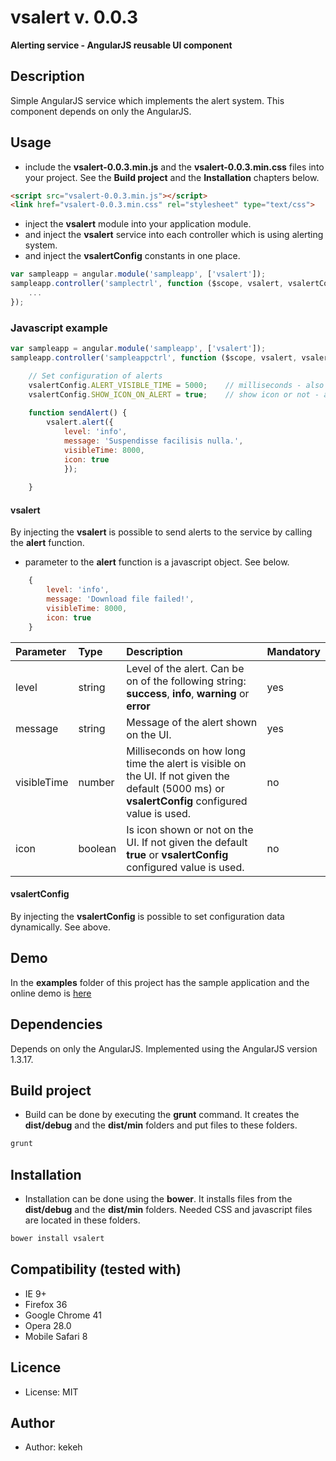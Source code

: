 # vsalert v. 0.0.3

**Alerting service - AngularJS reusable UI component**

## Description
Simple AngularJS service which implements the alert system. This component depends on only the AngularJS.

## Usage

* include the **vsalert-0.0.3.min.js** and the **vsalert-0.0.3.min.css** files into your project. See the **Build project** and the **Installation** chapters below.
```html
<script src="vsalert-0.0.3.min.js"></script>
<link href="vsalert-0.0.3.min.css" rel="stylesheet" type="text/css">
```
* inject the **vsalert** module into your application module.
* and inject the **vsalert** service into each controller which is using alerting system.
* and inject the **vsalertConfig** constants in one place.
```js
var sampleapp = angular.module('sampleapp', ['vsalert']);
sampleapp.controller('samplectrl', function ($scope, vsalert, vsalertConfig) {
    ...
});
```

### Javascript example
```js
var sampleapp = angular.module('sampleapp', ['vsalert']);
sampleapp.controller('sampleappctrl', function ($scope, vsalert, vsalertConfig) {

    // Set configuration of alerts
    vsalertConfig.ALERT_VISIBLE_TIME = 5000;    // milliseconds - also possible to optionally give within alert data (see below visibleTime)
    vsalertConfig.SHOW_ICON_ON_ALERT = true;    // show icon or not - also possible to optionally give within alert data (see below icon)
    
    function sendAlert() {
        vsalert.alert({
            level: 'info', 
            message: 'Suspendisse facilisis nulla.', 
            visibleTime: 8000, 
            icon: true
            });
    
    }

```


#### vsalert

By injecting the **vsalert** is possible to send alerts to the service by calling the **alert** function.

* parameter to the **alert** function is a javascript object. See below.
```js
    {
        level: 'info', 
        message: 'Download file failed!', 
        visibleTime: 8000, 
        icon: true
    }
```

| Parameter | Type | Description | Mandatory | 
| :------------ |:---------------|:---------------|:---------------|
| level | string | Level of the alert. Can be on of the following string: **success**, **info**, **warning** or **error** | yes |
| message | string | Message of the alert shown on the UI. | yes |
| visibleTime | number | Milliseconds on how long time the alert is visible on the UI. If not given the default (5000 ms) or **vsalertConfig** configured value is used. | no |
| icon | boolean | Is icon shown or not on the UI. If not given the default **true** or **vsalertConfig** configured value is used. | no |


#### vsalertConfig

By injecting the **vsalertConfig** is possible to set configuration data dynamically. See above.


## Demo
In the **examples** folder of this project has the sample application and the online demo is [here](http://kekeh.github.io/vsalert)

## Dependencies
Depends on only the AngularJS. Implemented using the AngularJS version 1.3.17.

## Build project
* Build can be done by executing the **grunt** command. It creates the **dist/debug** and the **dist/min** folders and put files to these folders.
```js
grunt
```

## Installation
* Installation can be done using the **bower**. It installs files from the **dist/debug** and the **dist/min** folders. Needed CSS and javascript files are located in these folders.
```js
bower install vsalert
```

## Compatibility (tested with)
* IE 9+
* Firefox 36
* Google Chrome 41
* Opera 28.0
* Mobile Safari 8

## Licence
* License: MIT

## Author
* Author: kekeh